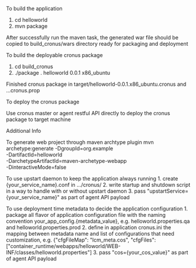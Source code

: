 To build the application

1. cd helloworld
2. mvn package

After successfully run the maven task, the generated war file should be copied to build_cronus/wars directory ready for packaging and deployment

To build the deployable cronus package

1. cd build_cronus
2. ./package . helloworld 0.0.1 x86_ubuntu

Finished cronus package in target/helloworld-0.0.1.x86_ubuntu.cronus and ...cronus.prop

To deploy the cronus package

Use cronus master or agent restful API directly to deploy the cronus package to target machine

Additional Info

To generate web project through maven archtype plugin
    mvn archetype:generate -DgroupId=org.example\
     -DartifactId=helloworld\
     -DarchetypeArtifactId=maven-archetype-webapp\
     -DinteractiveMode=false

To use upstart daemon to keep the application always running
    1. create {your_service_name}.conf in .../cronus/
    2. write startup and shutdown script in a way to handle with or without upstart daemon
    3. pass "upstartService={your_service_name}" as part of agent API payload

To use deployment time metadata to decide the application configuration
    1. package all flavor of application configuration file with the naming convention your_app_config.{metadata_value}, e.g. helloworld.properties.qa and helloworld.properties.prod
    2. define in application cronus.ini the mapping between metadata name and list of configurations that need customization, e.g. {"cfgFileMap": "lcm_meta.cos", "cfgFiles": ["container_runtime/webapps/helloworld/WEB-INF/classes/helloworld.properties"]
    3. pass "cos={your_cos_value}" as part of agent API payload 
